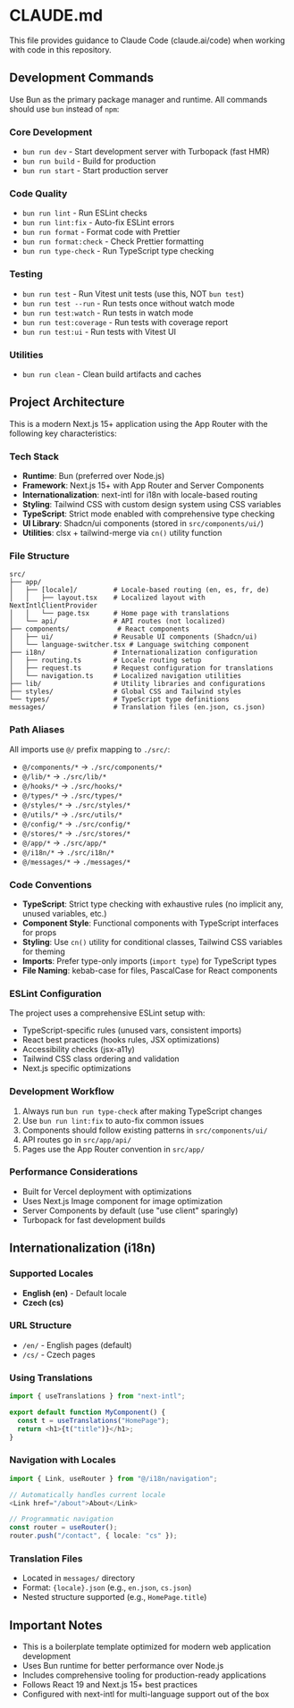 # CLAUDE.md

This file provides guidance to Claude Code (claude.ai/code) when working with
code in this repository.

## Development Commands

Use Bun as the primary package manager and runtime. All commands should use
`bun` instead of `npm`:

### Core Development

- `bun run dev` - Start development server with Turbopack (fast HMR)
- `bun run build` - Build for production
- `bun run start` - Start production server

### Code Quality

- `bun run lint` - Run ESLint checks
- `bun run lint:fix` - Auto-fix ESLint errors
- `bun run format` - Format code with Prettier
- `bun run format:check` - Check Prettier formatting
- `bun run type-check` - Run TypeScript type checking

### Testing

- `bun run test` - Run Vitest unit tests (use this, NOT `bun test`)
- `bun run test --run` - Run tests once without watch mode
- `bun run test:watch` - Run tests in watch mode
- `bun run test:coverage` - Run tests with coverage report
- `bun run test:ui` - Run tests with Vitest UI

### Utilities

- `bun run clean` - Clean build artifacts and caches

## Project Architecture

This is a modern Next.js 15+ application using the App Router with the following
key characteristics:

### Tech Stack

- **Runtime**: Bun (preferred over Node.js)
- **Framework**: Next.js 15+ with App Router and Server Components
- **Internationalization**: next-intl for i18n with locale-based routing
- **Styling**: Tailwind CSS with custom design system using CSS variables
- **TypeScript**: Strict mode enabled with comprehensive type checking
- **UI Library**: Shadcn/ui components (stored in `src/components/ui/`)
- **Utilities**: clsx + tailwind-merge via `cn()` utility function

### File Structure

```
src/
├── app/
│   ├── [locale]/         # Locale-based routing (en, es, fr, de)
│   │   ├── layout.tsx    # Localized layout with NextIntlClientProvider
│   │   └── page.tsx      # Home page with translations
│   └── api/              # API routes (not localized)
├── components/            # React components
│   ├── ui/               # Reusable UI components (Shadcn/ui)
│   └── language-switcher.tsx # Language switching component
├── i18n/                 # Internationalization configuration
│   ├── routing.ts        # Locale routing setup
│   ├── request.ts        # Request configuration for translations
│   └── navigation.ts     # Localized navigation utilities
├── lib/                  # Utility libraries and configurations
├── styles/               # Global CSS and Tailwind styles
└── types/                # TypeScript type definitions
messages/                 # Translation files (en.json, cs.json)
```

### Path Aliases

All imports use `@/` prefix mapping to `./src/`:

- `@/components/*` → `./src/components/*`
- `@/lib/*` → `./src/lib/*`
- `@/hooks/*` → `./src/hooks/*`
- `@/types/*` → `./src/types/*`
- `@/styles/*` → `./src/styles/*`
- `@/utils/*` → `./src/utils/*`
- `@/config/*` → `./src/config/*`
- `@/stores/*` → `./src/stores/*`
- `@/app/*` → `./src/app/*`
- `@/i18n/*` → `./src/i18n/*`
- `@/messages/*` → `./messages/*`

### Code Conventions

- **TypeScript**: Strict type checking with exhaustive rules (no implicit any,
  unused variables, etc.)
- **Component Style**: Functional components with TypeScript interfaces for
  props
- **Styling**: Use `cn()` utility for conditional classes, Tailwind CSS
  variables for theming
- **Imports**: Prefer type-only imports (`import type`) for TypeScript types
- **File Naming**: kebab-case for files, PascalCase for React components

### ESLint Configuration

The project uses a comprehensive ESLint setup with:

- TypeScript-specific rules (unused vars, consistent imports)
- React best practices (hooks rules, JSX optimizations)
- Accessibility checks (jsx-a11y)
- Tailwind CSS class ordering and validation
- Next.js specific optimizations

### Development Workflow

1. Always run `bun run type-check` after making TypeScript changes
2. Use `bun run lint:fix` to auto-fix common issues
3. Components should follow existing patterns in `src/components/ui/`
4. API routes go in `src/app/api/`
5. Pages use the App Router convention in `src/app/`

### Performance Considerations

- Built for Vercel deployment with optimizations
- Uses Next.js Image component for image optimization
- Server Components by default (use "use client" sparingly)
- Turbopack for fast development builds

## Internationalization (i18n)

### Supported Locales

- **English (en)** - Default locale
- **Czech (cs)**

### URL Structure

- `/en/` - English pages (default)
- `/cs/` - Czech pages

### Using Translations

```typescript
import { useTranslations } from "next-intl";

export default function MyComponent() {
  const t = useTranslations("HomePage");
  return <h1>{t("title")}</h1>;
}
```

### Navigation with Locales

```typescript
import { Link, useRouter } from "@/i18n/navigation";

// Automatically handles current locale
<Link href="/about">About</Link>

// Programmatic navigation
const router = useRouter();
router.push("/contact", { locale: "cs" });
```

### Translation Files

- Located in `messages/` directory
- Format: `{locale}.json` (e.g., `en.json`, `cs.json`)
- Nested structure supported (e.g., `HomePage.title`)

## Important Notes

- This is a boilerplate template optimized for modern web application
  development
- Uses Bun runtime for better performance over Node.js
- Includes comprehensive tooling for production-ready applications
- Follows React 19 and Next.js 15+ best practices
- Configured with next-intl for multi-language support out of the box
